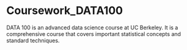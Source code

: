 # Coursework_DATA100
DATA 100 is an advanced data science course at UC Berkeley. It is a comprehensive course that covers important statistical concepts and standard techniques. 
